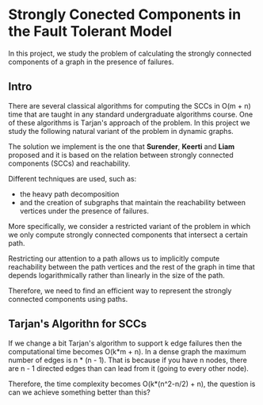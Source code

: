 # Strongly Conected Components in the Fault Tolerant Model

In this project, we study the problem of calculating the strongly connected components of a graph in the presence of failures. 

## Intro

There are several classical algorithms for computing the SCCs in O(m + n) time that are taught in any standard undergraduate algorithms course. One of these algorithms is Τarjan's approach of the problem. In this project we study the following natural variant of the problem in dynamic graphs.

The solution we implement is the one that **Surender**, **Keerti** and **Liam** proposed and it is based on the relation between strongly connected components (SCCs) and reachability. 

Different techniques are used, such as:
- the heavy path decomposition 
- and the creation of subgraphs that maintain the reachability between vertices under the presence of failures. 

More specifically, we consider a restricted variant of the problem in which we only compute strongly connected components that intersect a certain path. 

Restricting our attention to a path allows us to implicitly compute reachability between the path vertices and the rest of the graph in time that depends logarithmically rather than linearly in the size of the path. 

Therefore, we need to find an efficient way to represent the strongly connected components using paths.


## Tarjan's Algorithn for SCCs

If we change a bit Tarjan's algorithm to support k edge failures then the computational time becomes O(k*m + n). In a dense graph the maximum number of edges is n * (n - 1). That is because if you have n nodes, there are n - 1 directed edges than can lead from it (going to every other node). 

Therefore, the time complexity becomes O(k*(n^2-n/2) + n), the question is can we achieve something better than this?




